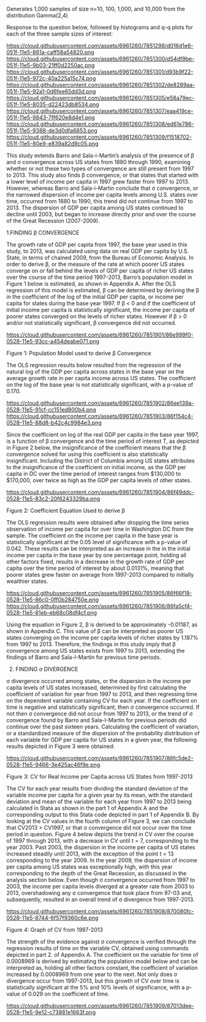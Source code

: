 
Generates 1,000 samples of size n=10, 100, 1,000, and 10,000 from the distribution Gamma(2,4)

Response to the question below, followed by histograms and q-q plots for each of the three sample sizes of interest:

https://cloud.githubusercontent.com/assets/6961260/7851298/d016d1e6-051f-11e5-861a-caff58a54820.png
https://cloud.githubusercontent.com/assets/6961260/7851300/d54df9be-051f-11e5-9b03-21ff0d2250ac.png
https://cloud.githubusercontent.com/assets/6961260/7851301/d93b9f22-051f-11e5-972c-40a225a15c74.png
https://cloud.githubusercontent.com/assets/6961260/7851302/de8289aa-051f-11e5-92a1-0d6fee65dd3d.png
https://cloud.githubusercontent.com/assets/6961260/7851305/e58a79ec-051f-11e5-8035-d22423db8534.png
https://cloud.githubusercontent.com/assets/6961260/7851307/eaa419ce-051f-11e5-9843-7ff620e8d4e1.png
https://cloud.githubusercontent.com/assets/6961260/7851308/ed61e786-051f-11e5-9388-de3d0dfa6853.png
https://cloud.githubusercontent.com/assets/6961260/7851309/f1518702-051f-11e5-80e9-e839a82d9c05.png

This study extends Barro and Sala-i-Martin’s analysis of the presence of β and σ convergence across US states from 1880 through 1990, examining whether or not these two types of convergence are still present from 1997 to 2013. This study also finds β convergence, or that states that started with a lower level of income per capita in 1997 grew faster from 1997 to 2013. However, whereas Barro and Sala-i-Martin conclude that σ convergence, or the narrowed dispersion of income per capita levels among U.S. states over time, occurred from 1880 to 1990, this trend did not continue from 1997 to 2013. The dispersion of GDP per capita among US states continued to decline until 2003, but began to increase directly prior and over the course of the Great Recession (2007-2009).

 1.FINDING β CONVERGENCE

The growth rate of GDP per capita from 1997, the base year used in this study, to 2013, was calculated using data on real GDP per capita by U.S. State, in terms of chained 2009, from the Bureau of Economic Analysis. In order to derive β, or the measure of the rate at which poorer US states converge on or fall behind the levels of GDP per capita of richer US states over the course of the time period 1997-2013, Barro’s population model in Figure 1 below is estimated, as shown in Appendix A. After the OLS regression of this model is estimated, β can be determined by deriving the β in the coefficient of the log of the initial GDP per capita, or income per capita for states during the base year 1997. If β < 0 and if the coefficient of initial income per capita is statistically significant, the income per capita of poorer states converged on the levels of richer states. However if β > 0 and/or not statistically significant, β convergence did not occurred.

https://cloud.githubusercontent.com/assets/6961260/7851901/86e999f0-0528-11e5-93cc-a454deabe071.png

Figure 1: Population Model used to derive β Convergence 

The OLS regression results below resulted from the regression of the natural log of the GDP per capita across states in the base year on 
the average growth rate in per capita income across US states. The coefficient on the log of the base year is not statistically significant, with a p-value of 0.170.

https://cloud.githubusercontent.com/assets/6961260/7851902/86ee139a-0528-11e5-91cf-cc151ed800b4.png 
https://cloud.githubusercontent.com/assets/6961260/7851903/86f154c4-0528-11e5-88d8-b42c4c9984e3.png   

Since the coefficient on log of the real GDP per capita in the base year 1997, is a function of β convergence and the time period of interest T, as depicted in Figure 2 below, the insignificance of the coefficient means that the β convergence solved for using this coefficient is also statistically insignificant. Including the District of Columbia among US states attributes to the insignificance of the coefficient on initial income, as the GDP per capita in DC over the time period of interest ranges from $130,000 to $170,000, over twice as high as the GDP per capita levels of other states.

https://cloud.githubusercontent.com/assets/6961260/7851904/86f49ddc-0528-11e5-83c2-20f6243329ba.png
                           
Figure 2: Coefficient Equation Used to derive β 

The OLS regression results were obtained after dropping the time series observation of income per capita for over time in Washington DC from the sample. The coefficient on the income per capita in the base year is statistically significant at the 0.05 level of significance with a p-value of 0.042. These results can be interpreted as an increase in the in the initial income per capita in the base year by one percentage point, holding all other factors fixed, results in a decrease in the growth rate of GDP per capita over the time period of interest by about 0.0131%, meaning that poorer states grew faster on average from 1997-2013 compared to initially wealthier states.

https://cloud.githubusercontent.com/assets/6961260/7851905/86f66f18-0528-11e5-86c0-0ff0b284750e.png
https://cloud.githubusercontent.com/assets/6961260/7851906/86fa5cf4-0528-11e5-81eb-eb68c08df4cf.png

Using the equation in Figure 2, β is derived to be approximately -0.01187, as shown in Appendix C. This value of β can be interpreted as poorer US states converging on the income per capita levels of richer states by 1.187% from 1997 to 2013. Therefore, the findings in this study imply that β convergence among US states exists from 1997 to 2013, extending the findings of Barro and Sala-I-Martin for previous time periods.

2. FINDING σ DIVERGENCE

σ divergence occurred among states, or the dispersion in the income per capita levels of US states increased, determined by first calculating the coefficient of variation for year from 1997 to 2013, and then regressing time on the dependent variable containing CV for each year. If the coefficient on time is negative and statistically significant, then σ convergence occurred. If not then σ convergence did not occur from 1997 to 2013, or the trend of σ convergence found by Barro and Sala-I-Martin for previous periods did continue over the past sixteen years. Calculating the coefficient of variation, or a standardized measure of the dispersion of the probability distribution of each variable for GDP per capita for US states in a given year, the following results depicted in Figure 3 were obtained:

https://cloud.githubusercontent.com/assets/6961260/7851907/86fc5de2-0528-11e5-9466-3e425ac46f9e.png
  
Figure 3: CV for Real Income per Capita across US States from 1997-2013

The CV for each year results from dividing the standard deviation of the variable income per capita for a given year by its mean, with the standard deviation and mean of the variable for each year from 1997 to 2013 being calculated in Stata as shown in the part 1 of Appendix A and the corresponding output to this Stata code depicted in part 1 of Appendix B. By looking at the CV values in the fourth column of Figure 3, we can conclude that CV2013 > CV1997, or that σ convergence did not occur over the time period in question. Figure 4 below depicts the trend in CV over the course of 1997 through 2013, with a decrease in CV until t = 7, corresponding to the year 2003. Past 2003, the dispersion in the income per capita of US states increased steadily until 2013, with the exception of the point t = 13 corresponding to the year 2009. In the year 2009, the dispersion of income per capita among US states was exceptionally high, with this year corresponding to the depth of the Great Recession, as discussed in the analysis section below. Even though σ convergence occurred from 1997 to 2003, the income per capita levels diverged at a greater rate from 2003 to 2013, overshadowing any σ convergence that took place from 97-03 and, subsequently, resulted in an overall trend of σ divergence from 1997-2013.

https://cloud.githubusercontent.com/assets/6961260/7851908/870080fc-0528-11e5-8744-6f57f9360c6e.png 

Figure 4: Graph of CV from 1997-2013

The strength of the evidence against σ convergence is verified through the regression results of time on the variable CV, obtained using commands depicted in part 2. of Appendix A. The coefficient on the variable for time of 0.0008969 is derived by estimating the population model below and can be interpreted as, holding all other factors constant, the coefficient of variation increased by 0.0008969 from one year to the next. Not only does σ divergence occur from 1997-2013, but this growth of CV over time is statistically significant at the 5% and 10% levels of significance, with a p-value of 0.029 on the coefficient of time.

https://cloud.githubusercontent.com/assets/6961260/7851909/87013dee-0528-11e5-9e12-c73881e1663f.png                       
